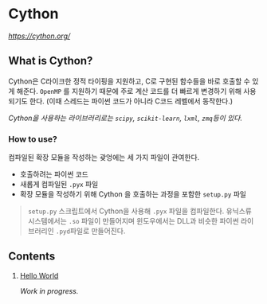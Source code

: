 # Cython

*https://cython.org/*



## What is Cython?

Cython은 C라이크한 정적 타이핑을 지원하고, C로 구현된 함수들을 바로 호출할 수 있게 해준다. `OpenMP` 를 지원하기 때문에 주로 계산 코드를 더 빠르게 변경하기 위해 사용되기도 한다. (이때 스레드는 파이썬 코드가 아니라 C코드 레벨에서 동작한다.)

*Cython을 사용하는 라이브러리로는 `scipy`, `scikit-learn`, `lxml`, `zmq`등이 있다.*



### How to use?

컴파일된 확장 모듈을 작성하는 괒엉에는 세 가지 파일이 관여한다.

* 호출하려는 파이썬 코드
* 새롭게 컴파일된 `.pyx` 파일
* 확장 모듈을 작성하기 위해 Cython 을 호출하는 과정을 포함한 `setup.py` 파일

> `setup.py` 스크립트에서 Cython을 사용해 `.pyx` 파일을 컴파일한다. 유닉스류 시스템에서는 `.so` 파일이 만들어지며 윈도우에서는 DLL과 비슷한 파이썬 라이브러리인 `.pyd`파일로 만들어진다.



## Contents

1. [Hello World](./hello)

   *Work in progress.*